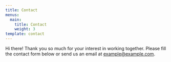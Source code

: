 ```yaml
---
title: Contact
menus:
  main:
    title: Contact
    weight: 3
template: contact
---
```


Hi there! Thank you so much for your interest in working together. Please fill the contact form below or send us an email at [example@example.com](mailto:example@example.com).
